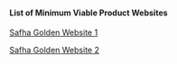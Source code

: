 #### List of Minimum Viable Product Websites

[Safha Golden Website 1](https://safha-web-git-safha-web-1-yat.vercel.app)

[Safha Golden Website 2](https://safha-web-git-safha-web-2-yat.vercel.app)
